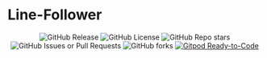 # Line-Follower
<p align="center">
  <!-- <img src="https://github.com/Robotics-Society-PEC/Line-Follower/actions/workflows/build.yml/badge.svg" alt="PlatformIO CI"> -->
  <img src="https://img.shields.io/github/v/release/Robotics-Society-PEC/Line-Follower" alt="GitHub Release">
  <img src="https://img.shields.io/github/license/Robotics-Society-PEC/Line-Follower" alt="GitHub License">
  <img src="https://img.shields.io/github/stars/Robotics-Society-PEC/Line-Follower?style=flat" alt="GitHub Repo stars">
  <img alt="GitHub Issues or Pull Requests" src="https://img.shields.io/github/issues/Robotics-Society-PEC/Line-Follower">
  <img alt="GitHub forks" src="https://img.shields.io/github/forks/Robotics-Society-PEC/Line-Follower?style=flat">
  <a href="https://gitpod.io/#https://github.com/Robotics-Society-PEC/Line-Follower.git"><img src="https://img.shields.io/badge/Gitpod-ready--to--code-blue?logo=gitpod" alt="Gitpod Ready-to-Code"></a>
</p>